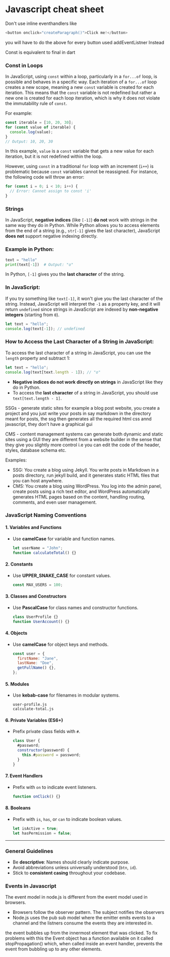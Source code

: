 # Javascript cheat sheet

Don't use inline eventhandlers like

```javascript
<button onclick="createParagraph()">Click me!</button>
```

you will have to do the above for every button used addEventListner Instead

Const is equivalent to final in dart

### Const in Loops

In JavaScript, using `const` within a loop, particularly in a `for...of` loop, is possible and behaves in a specific way. Each iteration of a `for...of` loop creates a new scope, meaning a new `const` variable is created for each iteration. This means that the `const` variable is not redefined but rather a new one is created for each loop iteration, which is why it does not violate the immutability rule of `const`.

For example:

```javascript
const iterable = [10, 20, 30];
for (const value of iterable) {
  console.log(value);
}
// Output: 10, 20, 30
```

In this example, `value` is a `const` variable that gets a new value for each iteration, but it is not redefined within the loop.

However, using `const` in a traditional `for` loop with an increment (`i++`) is problematic because `const` variables cannot be reassigned. For instance, the following code will throw an error:

```javascript
for (const i = 0; i < 10; i++) {
  // Error: Cannot assign to const 'i'
}
```

### Strings

In JavaScript, **negative indices** (like `[-1]`) **do not** work with strings in the same way they do in Python. While Python allows you to access elements from the end of a string (e.g., `str[-1]` gives the last character), JavaScript **does not** support negative indexing directly.

### Example in Python:

```python
text = "hello"
print(text[-1])  # Output: "o"
```

In Python, `[-1]` gives you the **last character** of the string.

### In JavaScript:

If you try something like `text[-1]`, it won't give you the last character of the string. Instead, JavaScript will interpret the `-1` as a property key, and it will return `undefined` since strings in JavaScript are indexed by **non-negative integers** (starting from `0`).

```javascript
let text = "hello";
console.log(text[-1]); // undefined
```

### How to Access the Last Character of a String in JavaScript:

To access the last character of a string in JavaScript, you can use the `length` property and subtract 1:

```javascript
let text = "hello";
console.log(text[text.length - 1]); // "o"
```

- **Negative indices do not work directly on strings** in JavaScript like they do in Python.
- To access the **last character** of a string in JavaScript, you should use `text[text.length - 1]`.

SSGs - generate static sites for example a blog post website, you create a project and you just write your posts in say markdown in the directory meant for posts, the ssg then generates all the required html css annd javascript, they don't have a graphical gui

CMS - content management systems can generate both dynamic and static sites using a GUI they are different from a website builder in the sense that they give you slightly more control i.e you can edit the code of the header, styles, database schema etc.

Examples:

- SSG: You create a blog using Jekyll. You write posts in Markdown in a posts directory, run jekyll build, and it generates static HTML files that you can host anywhere.
- CMS: You create a blog using WordPress. You log into the admin panel, create posts using a rich text editor, and WordPress automatically generates HTML pages based on the content, handling routing, comments, and even user management.

### JavaScript Naming Conventions

#### 1. **Variables and Functions**

- Use **camelCase** for variable and function names.
  ```javascript
  let userName = "John";
  function calculateTotal() {}
  ```

#### 2. **Constants**

- Use **UPPER_SNAKE_CASE** for constant values.
  ```javascript
  const MAX_USERS = 100;
  ```

#### 3. **Classes and Constructors**

- Use **PascalCase** for class names and constructor functions.
  ```javascript
  class UserProfile {}
  function UserAccount() {}
  ```

#### 4. **Objects**

- Use **camelCase** for object keys and methods.
  ```javascript
  const user = {
    firstName: "Jane",
    lastName: "Doe",
    getFullName() {},
  };
  ```

#### 5. **Modules**

- Use **kebab-case** for filenames in modular systems.
  ```plaintext
  user-profile.js
  calculate-total.js
  ```

#### 6. **Private Variables (ES6+)**

- Prefix private class fields with `#`.
  ```javascript
  class User {
    #password;
    constructor(password) {
      this.#password = password;
    }
  }
  ```

#### 7. **Event Handlers**

- Prefix with `on` to indicate event listeners.
  ```javascript
  function onClick() {}
  ```

#### 8. **Booleans**

- Prefix with `is`, `has`, or `can` to indicate boolean values.
  ```javascript
  let isActive = true;
  let hasPermission = false;
  ```

---

### General Guidelines

- Be **descriptive**: Names should clearly indicate purpose.
- Avoid abbreviations unless universally understood (`btn`, `id`).
- Stick to **consistent casing** throughout your codebase.

### Events in Javascript

The event model in node.js is different from the event model used in browsers.

- Browsers follow the observer pattern. The subject notifies the observers
- Node.js uses the pub sub model where the emitter emits events to a channel and the listners consume the events they are interested in.

the event bubbles up from the innermost element that was clicked. To fix problems with this the Event object has a function available on it called stopPropagation() which, when called inside an event handler, prevents the event from bubbling up to any other elements.
